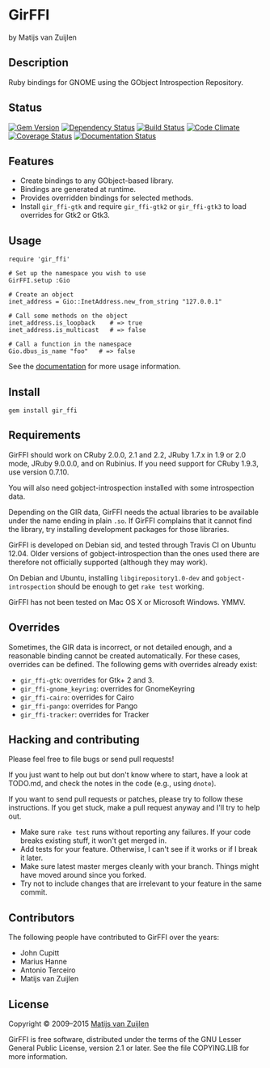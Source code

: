 # GirFFI

by Matijs van Zuijlen

## Description

Ruby bindings for GNOME using the GObject Introspection Repository.

## Status

[![Gem Version](https://badge.fury.io/rb/gir_ffi.svg)](http://badge.fury.io/rb/gir_ffi)
[![Dependency Status](https://gemnasium.com/mvz/gir_ffi.svg)](https://gemnasium.com/mvz/gir_ffi)
[![Build Status](https://travis-ci.org/mvz/gir_ffi.svg?branch=master)](https://travis-ci.org/mvz/gir_ffi)
[![Code Climate](https://codeclimate.com/github/mvz/gir_ffi/badges/gpa.svg)](https://codeclimate.com/github/mvz/gir_ffi)
[![Coverage Status](https://coveralls.io/repos/mvz/gir_ffi/badge.svg?branch=master&service=github)](https://coveralls.io/github/mvz/gir_ffi?branch=master)
[![Documentation Status](https://inch-ci.org/github/mvz/gir_ffi.svg?branch=master)](https://inch-ci.org/github/mvz/gir_ffi/branch/master)

## Features

* Create bindings to any GObject-based library.
* Bindings are generated at runtime.
* Provides overridden bindings for selected methods.
* Install `gir_ffi-gtk` and require `gir_ffi-gtk2` or `gir_ffi-gtk3` to
  load overrides for Gtk2 or Gtk3.

## Usage

    require 'gir_ffi'

    # Set up the namespace you wish to use
    GirFFI.setup :Gio

    # Create an object
    inet_address = Gio::InetAddress.new_from_string "127.0.0.1"

    # Call some methods on the object
    inet_address.is_loopback    # => true
    inet_address.is_multicast   # => false

    # Call a function in the namespace
    Gio.dbus_is_name "foo"   # => false

See the [documentation](docs/Documentation.md) for more usage information.

## Install

    gem install gir_ffi

## Requirements

GirFFI should work on CRuby 2.0.0, 2.1 and 2.2, JRuby 1.7.x in 1.9 or 2.0 mode,
JRuby 9.0.0.0, and on Rubinius. If you need support for CRuby 1.9.3, use
version 0.7.10.

You will also need gobject-introspection installed with some
introspection data.

Depending on the GIR data, GirFFI needs the actual libraries to be
available under the name ending in plain `.so`. If GirFFI complains that it
cannot find the library, try installing development packages for those
libraries.

GirFFI is developed on Debian sid, and tested through Travis CI on Ubuntu
12.04. Older versions of gobject-introspection than the ones used there
are therefore not officially supported (although they may work).

On Debian and Ubuntu, installing `libgirepository1.0-dev` and
`gobject-introspection` should be enough to get `rake test` working.

GirFFI has not been tested on Mac OS X or Microsoft Windows. YMMV.

## Overrides

Sometimes, the GIR data is incorrect, or not detailed enough, and a
reasonable binding cannot be created automatically. For these cases,
overrides can be defined. The following gems with overrides
already exist:

* `gir_ffi-gtk`: overrides for Gtk+ 2 and 3.
* `gir_ffi-gnome_keyring`: overrides for GnomeKeyring
* `gir_ffi-cairo`: overrides for Cairo
* `gir_ffi-pango`: overrides for Pango
* `gir_ffi-tracker`: overrides for Tracker

## Hacking and contributing

Please feel free to file bugs or send pull requests!

If you just want to help out but don't know where to start, have a look at
TODO.md, and check the notes in the code (e.g., using `dnote`).

If you want to send pull requests or patches, please try to follow these
instructions. If you get stuck, make a pull request anyway and I'll try to help
out.

* Make sure `rake test` runs without reporting any failures. If your code
  breaks existing stuff, it won't get merged in.
* Add tests for your feature. Otherwise, I can't see if it works or if I
  break it later.
* Make sure latest master merges cleanly with your branch. Things might
  have moved around since you forked.
* Try not to include changes that are irrelevant to your feature in the
  same commit.

## Contributors

The following people have contributed to GirFFI over the years:

* John Cupitt
* Marius Hanne
* Antonio Terceiro
* Matijs van Zuijlen

## License

Copyright &copy; 2009&ndash;2015 [Matijs van Zuijlen](http://www.matijs.net)

GirFFI is free software, distributed under the terms of the GNU Lesser
General Public License, version 2.1 or later. See the file COPYING.LIB for
more information.
